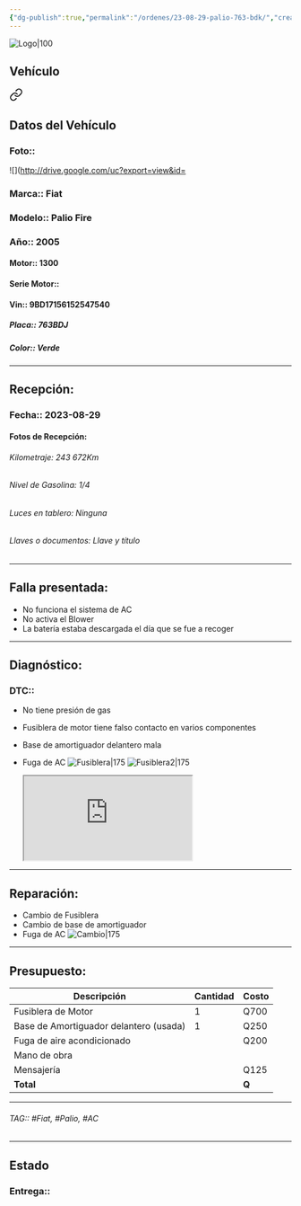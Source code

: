 ```yaml
---
{"dg-publish":true,"permalink":"/ordenes/23-08-29-palio-763-bdk/","created":"","updated":""}
---
```


![Logo|100](http://drive.google.com/uc?export=view&id=137fl3TIZ0-PU8b-Pt0bsjclwHub_u78G)

## Vehículo

<div class="transclusion internal-embed is-loaded"><a class="markdown-embed-link" href="/vehiculos/fiat/palio-763-bdj/#datos-del-vehiculo" aria-label="Open link"><svg xmlns="http://www.w3.org/2000/svg" width="24" height="24" viewBox="0 0 24 24" fill="none" stroke="currentColor" stroke-width="2" stroke-linecap="round" stroke-linejoin="round" class="svg-icon lucide-link"><path d="M10 13a5 5 0 0 0 7.54.54l3-3a5 5 0 0 0-7.07-7.07l-1.72 1.71"></path><path d="M14 11a5 5 0 0 0-7.54-.54l-3 3a5 5 0 0 0 7.07 7.07l1.71-1.71"></path></svg></a><div class="markdown-embed">



## Datos del Vehículo 
### Foto:: 
![](http://drive.google.com/uc?export=view&id=

### Marca:: Fiat 
### Modelo:: Palio Fire
### Año:: 2005
#### Motor:: 1300
#### Serie Motor:: 
#### Vin:: 9BD17156152547540
##### Placa:: 763BDJ
##### Color:: Verde
---


</div></div>


## Recepción:
### Fecha:: 2023-08-29
#### Fotos de Recepción: 

###### Kilometraje: 243 672Km
###### Nivel de Gasolina: 1/4
###### Luces en tablero: Ninguna
###### Llaves o documentos: Llave y título 

---

## Falla presentada:
- No funciona el sistema de AC
- No activa el Blower
- La batería estaba descargada el día que se fue a recoger 


---

## Diagnóstico:
### DTC:: 

- No tiene presión de gas 
- Fusiblera de motor tiene falso contacto en varios componentes 
- Base de amortiguador delantero mala 
- Fuga de AC
	![Fusiblera|175](http://drive.google.com/uc?export=view&id=1R7JQKHD_T8lXQlSNCbBIBpWYPOSjl8j4)
	![Fusiblera2|175](http://drive.google.com/uc?export=view&id=1R5ahhuZuEvPqzh3_8wEP8IXmGTomOUPz)

	<iframe src="https://drive.google.com/file/d/1R7reLZHfNdqHMEaw4EfPBIYGx8PtFpO9/preview" allow="autoplay"></iframe>

---
## Reparación:
- Cambio de Fusiblera 
- Cambio de base de amortiguador 
- Fuga de AC
	![Cambio|175](http://drive.google.com/uc?export=view&id=1R5QdNCEqilW-JLmyT3BpkzvU2QLOrgBw)
---

## Presupuesto:

| Descripción                            | Cantidad | Costo |
| -------------------------------------- | -------- | ----- |
| Fusiblera de Motor                     | 1        | Q700  |
| Base de Amortiguador delantero (usada) | 1        | Q250  |
| Fuga de aire acondicionado             |          | Q200  |
| Mano de obra                           |          |       |
| Mensajería                             |          | Q125  |
| **Total**                                       |          |   **Q**    |

---

###### TAG:: #Fiat, #Palio, #AC 

---

## Estado

### Entrega:: 